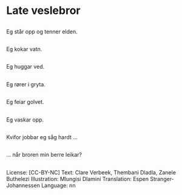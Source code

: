 # Late veslebror

##
Eg står opp og tenner elden.

##
Eg kokar vatn.

##
Eg huggar ved.

##
Eg rører i gryta.

##
Eg feiar golvet.

##
Eg vaskar opp.

##
Kvifor jobbar eg såg hardt ...

##
... når broren min berre leikar?

##
 License: [CC-BY-NC]
 Text: Clare Verbeek, Thembani Dladla, Zanele Buthelezi
 Illustration: Mlungisi Dlamini
 Translation: Espen Stranger-Johannessen
 Language: nn
